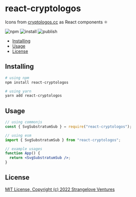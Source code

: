 # react-cryptologos

Icons from [cryptologos.cc](https://cryptologos.cc/) as React components ⚛️

![npm](https://badgen.net/npm/v/react-cryptologos)
![install](https://badgen.net/packagephobia/install/react-cryptologos)
![publish](https://badgen.net/packagephobia/publish/react-cryptologos)

- [Installing](#installing)
- [Usage](#usage)
- [License](#license)

## Installing

```sh
# using npm
npm install react-cryptologos

# using yarn
yarn add react-cryptologos
```

## Usage

```jsx
// using commonjs
const { SvgSubstratumSub } = require("react-cryptologos");

// using esm
import { SvgSubstratumSub } from "react-cryptologos";

// example usages
function App() {
  return <SvgSubstratumSub />;
}
```

## License

[MIT License, Copyright (c) 2022 Strangelove Ventures](https://github.com/strangelove-ventures/react-cryptologos)
